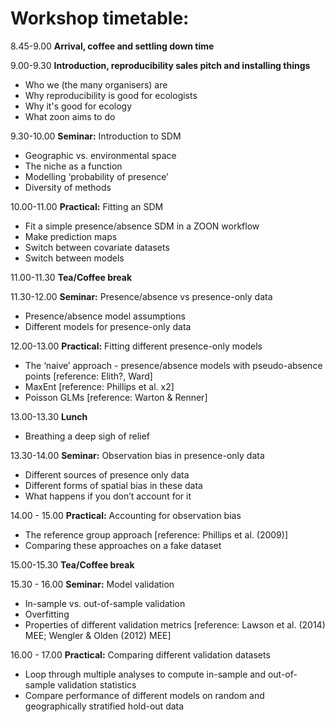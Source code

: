 # Workshop timetable:

8.45-9.00	**Arrival, coffee and settling down time**

9.00-9.30	**Introduction, reproducibility sales pitch and installing things**

* Who we (the many organisers) are
* Why reproducibility is good for ecologists
* Why it's good for ecology
* What zoon aims to do

9.30-10.00	**Seminar:** Introduction to SDM

* Geographic vs. environmental space
* The niche as a function
* Modelling ‘probability of presence’
* Diversity of methods

10.00-11.00	**Practical:** Fitting an SDM

* Fit a simple presence/absence SDM in a ZOON workflow
* Make prediction maps
* Switch between covariate datasets
* Switch between models

11.00-11.30	**Tea/Coffee break**

11.30-12.00	**Seminar:** Presence/absence vs presence-only data

* Presence/absence model assumptions 
* Different models for presence-only data

12.00-13.00	**Practical:** Fitting different presence-only models

* The ‘naive’ approach - presence/absence models with pseudo-absence points  [reference: Elith?, Ward]
* MaxEnt  [reference: Phillips et al. x2]
* Poisson GLMs  [reference: Warton & Renner]

13.00-13.30	**Lunch** 

* Breathing a deep sigh of relief

13.30-14.00	**Seminar:** Observation bias in presence-only data

* Different sources of presence only data
* Different forms of spatial bias in these data
* What happens if you don’t account for it

14.00 - 15.00	**Practical:** Accounting for observation bias

* The reference group approach [reference: Phillips et al. (2009)]
* Comparing these approaches on a fake dataset

15.00-15.30	**Tea/Coffee break**

15.30 - 16.00	**Seminar:** Model validation

* In-sample vs. out-of-sample validation
* Overfitting
* Properties of different validation metrics [reference: Lawson et al. (2014) MEE; Wengler & Olden (2012) MEE]

16.00 - 17.00	**Practical:** Comparing different validation datasets

* Loop through multiple analyses to compute in-sample and out-of-sample validation statistics
* Compare performance of different models on random and geographically stratified hold-out data

